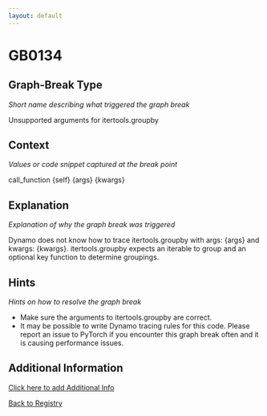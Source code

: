 ```yaml
---
layout: default
---
```

# GB0134

## Graph-Break Type
*Short name describing what triggered the graph break*

Unsupported arguments for itertools.groupby

## Context
*Values or code snippet captured at the break point*

call_function {self} {args} {kwargs}

## Explanation
*Explanation of why the graph break was triggered*

Dynamo does not know how to trace itertools.groupby with args: {args} and kwargs: {kwargs}. itertools.groupby expects an iterable to group and an optional key function to determine groupings.

## Hints
*Hints on how to resolve the graph break*

- Make sure the arguments to itertools.groupby are correct.
- It may be possible to write Dynamo tracing rules for this code. Please report an issue to PyTorch if you encounter this graph break often and it is causing performance issues.


## Additional Information

<!-- ADDITIONAL INFORMATION START - Add custom information below this line -->

<!-- ADDITIONAL INFORMATION END -->


[Click here to add Additional Info](https://github.com/pytorch-labs/compile-graph-break-site/edit/main/docs/gb/gb0134.md)

[Back to Registry](../index.html)

